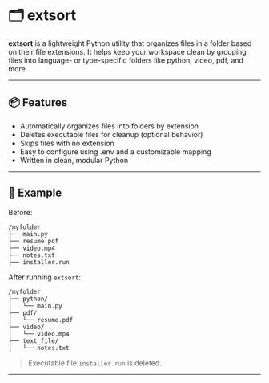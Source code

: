 # 🗂️ extsort

**extsort** is a lightweight Python utility that organizes files in a folder based on their file extensions. It helps keep your workspace clean by grouping files into language- or type-specific folders like python, video, pdf, and more.

---

## 📦 Features

- Automatically organizes files into folders by extension
- Deletes executable files for cleanup (optional behavior)
- Skips files with no extension
- Easy to configure using .env and a customizable mapping
- Written in clean, modular Python

---

## 📁 Example

Before:

```
/myfolder
├── main.py
├── resume.pdf
├── video.mp4
├── notes.txt
├── installer.run
```

After running `extsort`:

```
/myfolder
├── python/
│   └── main.py
├── pdf/
│   └── resume.pdf
├── video/
│   └── video.mp4
├── text_file/
│   └── notes.txt
```

> Executable file `installer.run` is deleted.

---

